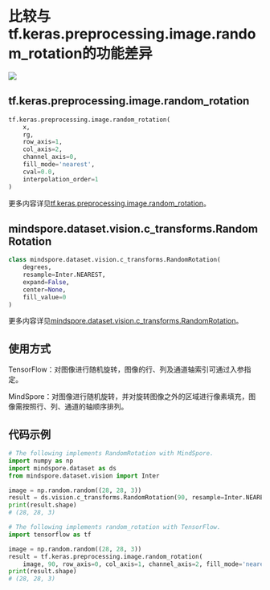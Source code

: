 # 比较与tf.keras.preprocessing.image.random_rotation的功能差异

<a href="https://gitee.com/mindspore/docs/blob/master/docs/mindspore/source_zh_cn/note/api_mapping/tensorflow_diff/random_rotation.md" target="_blank"><img src="https://mindspore-website.obs.cn-north-4.myhuaweicloud.com/website-images/master/resource/_static/logo_source.png"></a>

## tf.keras.preprocessing.image.random_rotation

```python
tf.keras.preprocessing.image.random_rotation(
    x,
    rg,
    row_axis=1,
    col_axis=2,
    channel_axis=0,
    fill_mode='nearest',
    cval=0.0,
    interpolation_order=1
)
```

更多内容详见[tf.keras.preprocessing.image.random_rotation](https://www.tensorflow.org/versions/r1.15/api_docs/python/tf/keras/preprocessing/image/random_rotation)。

## mindspore.dataset.vision.c_transforms.RandomRotation

```python
class mindspore.dataset.vision.c_transforms.RandomRotation(
    degrees,
    resample=Inter.NEAREST,
    expand=False,
    center=None,
    fill_value=0
)
```

更多内容详见[mindspore.dataset.vision.c_transforms.RandomRotation](https://mindspore.cn/docs/api/zh-CN/master/api_python/dataset_vision/mindspore.dataset.vision.c_transforms.RandomRotation.html#mindspore.dataset.vision.c_transforms.RandomRotation)。

## 使用方式

TensorFlow：对图像进行随机旋转，图像的行、列及通道轴索引可通过入参指定。

MindSpore：对图像进行随机旋转，并对旋转图像之外的区域进行像素填充，图像需按照行、列、通道的轴顺序排列。

## 代码示例

```python
# The following implements RandomRotation with MindSpore.
import numpy as np
import mindspore.dataset as ds
from mindspore.dataset.vision import Inter

image = np.random.random((28, 28, 3))
result = ds.vision.c_transforms.RandomRotation(90, resample=Inter.NEAREST)(image)
print(result.shape)
# (28, 28, 3)

# The following implements random_rotation with TensorFlow.
import tensorflow as tf

image = np.random.random((28, 28, 3))
result = tf.keras.preprocessing.image.random_rotation(
    image, 90, row_axis=0, col_axis=1, channel_axis=2, fill_mode='nearest')
print(result.shape)
# (28, 28, 3)
```
